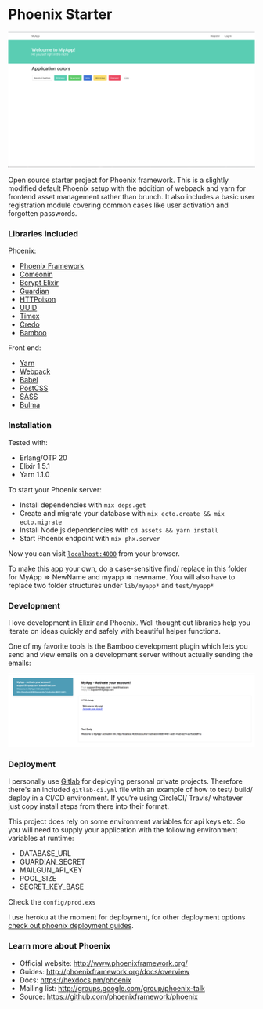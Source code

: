 Phoenix Starter
===============

![Screenshot](docs/assets/home.png)


Open source starter project for Phoenix framework. This is a slightly modified default Phoenix setup with the addition of webpack and yarn for frontend asset management rather than brunch. It also includes a basic user registration module covering common cases like user activation and forgotten passwords.

### Libraries included

Phoenix:
- [Phoenix Framework](http://phoenixframework.org/)
- [Comeonin](https://github.com/riverrun/comeonin)
- [Bcrypt Elixir](https://github.com/riverrun/bcrypt_elixir)
- [Guardian](https://github.com/ueberauth/guardian)
- [HTTPoison](https://github.com/edgurgel/httpoison)
- [UUID](https://github.com/zyro/elixir-uuid)
- [Timex](https://github.com/bitwalker/timex)
- [Credo](https://github.com/rrrene/credo)
- [Bamboo](https://github.com/thoughtbot/bamboo)

Front end:
- [Yarn](https://yarnpkg.com/en/)
- [Webpack](https://webpack.js.org/)
- [Babel](https://babeljs.io/)
- [PostCSS](https://github.com/postcss/postcss)
- [SASS](http://sass-lang.com/)
- [Bulma](http://bulma.io/)

### Installation

Tested with:
- Erlang/OTP 20
- Elixir 1.5.1
- Yarn 1.1.0

To start your Phoenix server:

  * Install dependencies with `mix deps.get`
  * Create and migrate your database with `mix ecto.create && mix ecto.migrate`
  * Install Node.js dependencies with `cd assets && yarn install`
  * Start Phoenix endpoint with `mix phx.server`

Now you can visit [`localhost:4000`](http://localhost:4000) from your browser.

To make this app your own, do a case-sensitive find/ replace in this folder for MyApp => NewName and myapp => newname. You will also have to replace two folder structures under `lib/myapp*` and `test/myapp*`

### Development

I love development in Elixir and Phoenix. Well thought out libraries help you iterate on ideas quickly and safely with beautiful helper functions.

One of my favorite tools is the Bamboo development plugin which lets you send and view emails on a development server without actually sending the emails:

![Email workflow](docs/assets/dev_email.png)

### Deployment

I personally use [Gitlab](https://gitlab.com/) for deploying personal private projects. Therefore there's an included `gitlab-ci.yml` file with an example of how to test/ build/ deploy in a CI/CD environment. If you're using CircleCI/ Travis/ whatever just copy install steps from there into their format.

This project does rely on some environment variables for api keys etc. So you will need to supply your application with the following environment variables at runtime:

- DATABASE_URL
- GUARDIAN_SECRET
- MAILGUN_API_KEY
- POOL_SIZE
- SECRET_KEY_BASE

Check the `config/prod.exs`

I use heroku at the moment for deployment, for other deployment options [check out phoenix deployment guides](http://www.phoenixframework.org/docs/deployment).

### Learn more about Phoenix

  * Official website: http://www.phoenixframework.org/
  * Guides: http://phoenixframework.org/docs/overview
  * Docs: https://hexdocs.pm/phoenix
  * Mailing list: http://groups.google.com/group/phoenix-talk
  * Source: https://github.com/phoenixframework/phoenix
